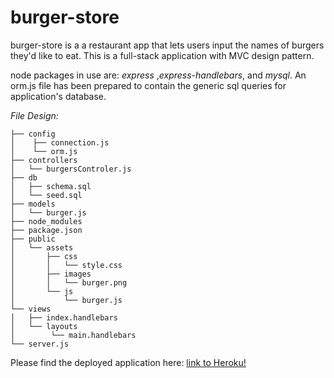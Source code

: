 # burger-store

burger-store is a a restaurant app that lets users input the names of burgers they'd like to eat. This is a full-stack application with MVC design pattern.  

node packages in use are: *express* ,*express-handlebars*, and *mysql*. An orm.js file has been prepared to contain the generic sql queries for application's database.

*File Design:* 
```
├── config
│    ├── connection.js
│    └── orm.js
├── controllers
│   └── burgersControler.js
├── db
│   ├── schema.sql
│   └── seed.sql
├── models
│   └── burger.js
├── node_modules
├── package.json
├── public
│   └── assets
│       ├── css
│       │   └── style.css
│       ├── images
│       │   └── burger.png
│       └── js
│           └── burger.js 
└── views
│   ├── index.handlebars
│   └── layouts
│        └── main.handlebars
└── server.js
```

Please find the deployed application here: [link to Heroku!](https://burger-storee.herokuapp.com/)
